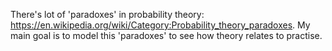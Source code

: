 There's lot of 'paradoxes' in probability theory: https://en.wikipedia.org/wiki/Category:Probability_theory_paradoxes.
My main goal is to model this 'paradoxes' to see how theory relates to practise.
